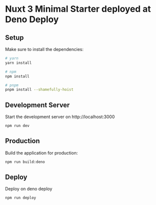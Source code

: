 # Nuxt 3 Minimal Starter deployed at Deno Deploy


## Setup

Make sure to install the dependencies:

```bash
# yarn
yarn install

# npm
npm install

# pnpm
pnpm install --shamefully-hoist
```

## Development Server

Start the development server on http://localhost:3000

```bash
npm run dev
```

## Production

Build the application for production:

```bash
npm run build:deno
```

## Deploy

Deploy on deno deploy

```bash
npm run deploy
```